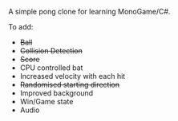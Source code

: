 A simple pong clone for learning MonoGame/C#.

To add:

<ul>
<li><s>Ball</s></li>
<li><s>Collision Detection</s></li>
<li><s>Score</s></li>
<li>CPU controlled bat</li>
<li>Increased velocity with each hit</li>
<li><s>Randomised starting direction</s></li>
<li>Improved background</li>
<li>Win/Game state</li>
<li>Audio</li>
</ul>

